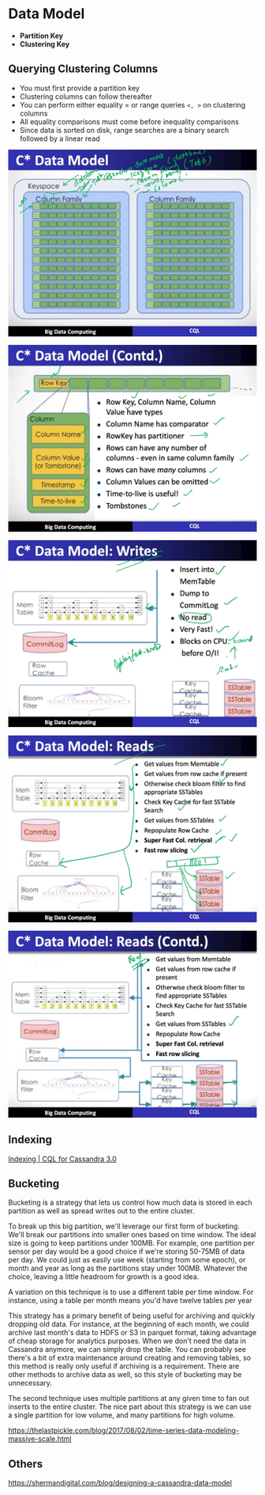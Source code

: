 # Data Model

- **Partition Key**
- **Clustering Key**

## Querying Clustering Columns

- You must first provide a partition key
- Clustering columns can follow thereafter
- You can perform either equality = or range queries `<, >` on clustering columns
- All equality comparisons must come before inequality comparisons
- Since data is sorted on disk, range searches are a binary search followed by a linear read

![image](../../../media/Cassandra_Data-Model-image1.jpg)

![image](../../../media/Cassandra_Data-Model-image2.jpg)

![image](../../../media/Cassandra_Data-Model-image3.jpg)

![image](../../../media/Cassandra_Data-Model-image4.jpg)

![image](../../../media/Cassandra_Data-Model-image5.jpg)

## Indexing

[Indexing | CQL for Cassandra 3.0](https://docs.datastax.com/en/cql-oss/3.3/cql/cql_using/usePrimaryIndex.html)

## Bucketing

Bucketing is a strategy that lets us control how much data is stored in each partition as well as spread writes out to the entire cluster.

To break up this big partition, we'll leverage our first form of bucketing. We'll break our partitions into smaller ones based on time window. The ideal size is going to keep partitions under 100MB. For example, one partition per sensor per day would be a good choice if we're storing 50-75MB of data per day. We could just as easily use week (starting from some epoch), or month and year as long as the partitions stay under 100MB. Whatever the choice, leaving a little headroom for growth is a good idea.

A variation on this technique is to use a different table per time window. For instance, using a table per month means you'd have twelve tables per year

This strategy has a primary benefit of being useful for archiving and quickly dropping old data. For instance, at the beginning of each month, we could archive last month's data to HDFS or S3 in parquet format, taking advantage of cheap storage for analytics purposes. When we don't need the data in Cassandra anymore, we can simply drop the table. You can probably see there's a bit of extra maintenance around creating and removing tables, so this method is really only useful if archiving is a requirement. There are other methods to archive data as well, so this style of bucketing may be unnecessary.

The second technique uses multiple partitions at any given time to fan out inserts to the entire cluster. The nice part about this strategy is we can use a single partition for low volume, and many partitions for high volume.

https://thelastpickle.com/blog/2017/08/02/time-series-data-modeling-massive-scale.html

## Others

https://shermandigital.com/blog/designing-a-cassandra-data-model
